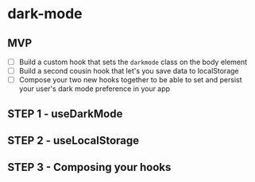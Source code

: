 # dark-mode

## MVP

- [ ] Build a custom hook that sets the `darkmode` class on the body element
- [ ] Build a second cousin hook that let's you save data to localStorage
- [ ] Compose your two new hooks together to be able to set and persist your user's dark mode preference in your app

## STEP 1 - useDarkMode

## STEP 2 - useLocalStorage

## STEP 3 - Composing your hooks

